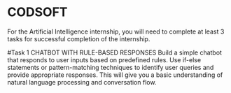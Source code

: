 # CODSOFT
For the Artificial Intelligence internship, you will need to complete at least 3 tasks for successful  completion of the internship.

#Task 1
CHATBOT WITH RULE-BASED
RESPONSES
Build a simple chatbot that responds to user inputs based on predefined rules. Use if-else statements or pattern-matching techniques to identify user queries and provide appropriate responses. This will give you a basic understanding of natural language processing and conversation flow.
